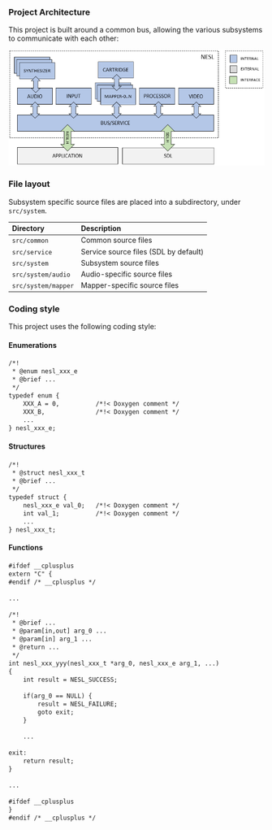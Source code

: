 ### Project Architecture

This project is built around a common bus, allowing the various subsystems to communicate with each other:

![](arch.png)

### File layout

Subsystem specific source files are placed into a subdirectory, under `src/system`.

|Directory          |Description                          |
|:------------------|:------------------------------------|
|`src/common`       |Common source files                  |
|`src/service`      |Service source files (SDL by default)|
|`src/system`       |Subsystem source files               |
|`src/system/audio` |Audio-specific source files          |
|`src/system/mapper`|Mapper-specific source files         |

### Coding style

This project uses the following coding style:

#### Enumerations

    /*!
     * @enum nesl_xxx_e
     * @brief ...
     */
    typedef enum {
        XXX_A = 0,          /*!< Doxygen comment */
        XXX_B,              /*!< Doxygen comment */
        ...
    } nesl_xxx_e;

#### Structures

    /*!
     * @struct nesl_xxx_t
     * @brief ...
     */
    typedef struct {
        nesl_xxx_e val_0;   /*!< Doxygen comment */
        int val_1;          /*!< Doxygen comment */
        ...
    } nesl_xxx_t;

#### Functions

    #ifdef __cplusplus
    extern "C" {
    #endif /* __cplusplus */

    ...

    /*!
     * @brief ...
     * @param[in,out] arg_0 ...
     * @param[in] arg_1 ...
     * @return ...
     */
    int nesl_xxx_yyy(nesl_xxx_t *arg_0, nesl_xxx_e arg_1, ...)
    {
        int result = NESL_SUCCESS;

        if(arg_0 == NULL) {
            result = NESL_FAILURE;
            goto exit;
        }

        ...

    exit:
        return result;
    }

    ...

    #ifdef __cplusplus
    }
    #endif /* __cplusplus */
